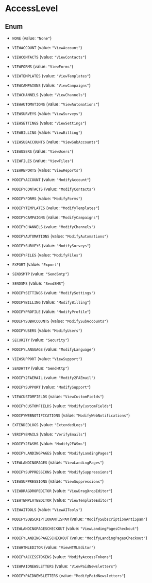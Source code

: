 

# AccessLevel

## Enum


* `NONE` (value: `"None"`)

* `VIEWACCOUNT` (value: `"ViewAccount"`)

* `VIEWCONTACTS` (value: `"ViewContacts"`)

* `VIEWFORMS` (value: `"ViewForms"`)

* `VIEWTEMPLATES` (value: `"ViewTemplates"`)

* `VIEWCAMPAIGNS` (value: `"ViewCampaigns"`)

* `VIEWCHANNELS` (value: `"ViewChannels"`)

* `VIEWAUTOMATIONS` (value: `"ViewAutomations"`)

* `VIEWSURVEYS` (value: `"ViewSurveys"`)

* `VIEWSETTINGS` (value: `"ViewSettings"`)

* `VIEWBILLING` (value: `"ViewBilling"`)

* `VIEWSUBACCOUNTS` (value: `"ViewSubAccounts"`)

* `VIEWUSERS` (value: `"ViewUsers"`)

* `VIEWFILES` (value: `"ViewFiles"`)

* `VIEWREPORTS` (value: `"ViewReports"`)

* `MODIFYACCOUNT` (value: `"ModifyAccount"`)

* `MODIFYCONTACTS` (value: `"ModifyContacts"`)

* `MODIFYFORMS` (value: `"ModifyForms"`)

* `MODIFYTEMPLATES` (value: `"ModifyTemplates"`)

* `MODIFYCAMPAIGNS` (value: `"ModifyCampaigns"`)

* `MODIFYCHANNELS` (value: `"ModifyChannels"`)

* `MODIFYAUTOMATIONS` (value: `"ModifyAutomations"`)

* `MODIFYSURVEYS` (value: `"ModifySurveys"`)

* `MODIFYFILES` (value: `"ModifyFiles"`)

* `EXPORT` (value: `"Export"`)

* `SENDSMTP` (value: `"SendSmtp"`)

* `SENDSMS` (value: `"SendSMS"`)

* `MODIFYSETTINGS` (value: `"ModifySettings"`)

* `MODIFYBILLING` (value: `"ModifyBilling"`)

* `MODIFYPROFILE` (value: `"ModifyProfile"`)

* `MODIFYSUBACCOUNTS` (value: `"ModifySubAccounts"`)

* `MODIFYUSERS` (value: `"ModifyUsers"`)

* `SECURITY` (value: `"Security"`)

* `MODIFYLANGUAGE` (value: `"ModifyLanguage"`)

* `VIEWSUPPORT` (value: `"ViewSupport"`)

* `SENDHTTP` (value: `"SendHttp"`)

* `MODIFY2FAEMAIL` (value: `"Modify2FAEmail"`)

* `MODIFYSUPPORT` (value: `"ModifySupport"`)

* `VIEWCUSTOMFIELDS` (value: `"ViewCustomFields"`)

* `MODIFYCUSTOMFIELDS` (value: `"ModifyCustomFields"`)

* `MODIFYWEBNOTIFICATIONS` (value: `"ModifyWebNotifications"`)

* `EXTENDEDLOGS` (value: `"ExtendedLogs"`)

* `VERIFYEMAILS` (value: `"VerifyEmails"`)

* `MODIFY2FASMS` (value: `"Modify2FASms"`)

* `MODIFYLANDINGPAGES` (value: `"ModifyLandingPages"`)

* `VIEWLANDINGPAGES` (value: `"ViewLandingPages"`)

* `MODIFYSUPPRESSIONS` (value: `"ModifySuppressions"`)

* `VIEWSUPPRESSIONS` (value: `"ViewSuppressions"`)

* `VIEWDRAGDROPEDITOR` (value: `"ViewDragDropEditor"`)

* `VIEWTEMPLATEEDITOR` (value: `"ViewTemplateEditor"`)

* `VIEWAITOOLS` (value: `"ViewAITools"`)

* `MODIFYSUBSCRIPTIONANTISPAM` (value: `"ModifySubscriptionAntiSpam"`)

* `VIEWLANDINGPAGESCHECKOUT` (value: `"ViewLandingPagesCheckout"`)

* `MODIFYLANDINGPAGESCHECKOUT` (value: `"ModifyLandingPagesCheckout"`)

* `VIEWHTMLEDITOR` (value: `"ViewHTMLEditor"`)

* `MODIFYACCESSTOKENS` (value: `"ModifyAccessTokens"`)

* `VIEWPAIDNEWSLETTERS` (value: `"ViewPaidNewsletters"`)

* `MODIFYPAIDNEWSLETTERS` (value: `"ModifyPaidNewsletters"`)



